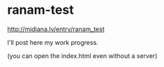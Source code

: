 # ranam-test

http://midiana.lv/entry/ranam_test

I'll post here my work progress.

(you can open the index.html even without a server)
